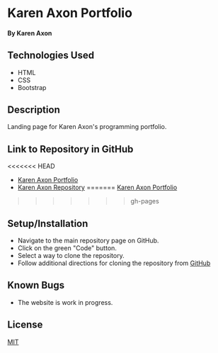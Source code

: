 # Karen Axon Portfolio

#### By Karen Axon

## Technologies Used
* HTML
* CSS
* Bootstrap
  
## Description
Landing page for Karen Axon's programming portfolio.

## Link to Repository in GitHub
<<<<<<< HEAD
* [Karen Axon Portfolio](https://karenaxon.github.io/portfolio/)
* [Karen Axon Repository](https://github.com/karenaxon/portfolio.git)
=======
[Karen Axon Portfolio](https://karenaxon.github.io/portfolio/)
>>>>>>> gh-pages

## Setup/Installation 
* Navigate to the main repository page on GitHub.
* Click on the green "Code" button.
* Select a way to clone the repository.
* Follow additional directions for cloning the repository from [GitHub](https://docs.github.com/en/repositories/creating-and-managing-repositories/cloning-a-repository)

## Known Bugs
* The website is work in progress.

## License

[MIT](https://choosealicense.com/licenses/mit/)

